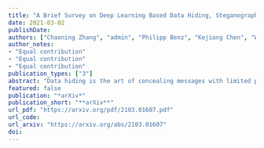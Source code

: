 ```yaml
---
title: "A Brief Survey on Deep Learning Based Data Hiding, Steganography and Watermarking"
date: 2021-03-02
publishDate: 
authors: ["Chaoning Zhang", "admin", "Philipp Benz", "Kejiang Chen", "Weiming Zhang", "In So Kweon"]
author_notes:
- "Equal contribution"
- "Equal contribution"
- "Equal contribution"
publication_types: ["3"]
abstract: "Data hiding is the art of concealing messages with limited perceptual changes. Recently, deep learning has provided enriching perspectives for it and made significant progress. In this work, we conduct a brief yet comprehensive review of existing literature and outline three meta-architectures. Based on this, we summarize specific strategies for various applications of deep hiding, including steganography, light field messaging and watermarking. Finally, further insight into deep hiding is provided through incorporating the perspective of adversarial attack."
featured: false
publication: "*arXiv*"
publication_short: "**arXiv**"
url_pdf: "https://arxiv.org/pdf/2103.01607.pdf"
url_code: 
url_arxiv: "https://arxiv.org/abs/2103.01607"
doi: 
---
```

